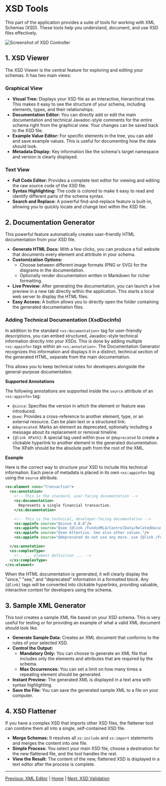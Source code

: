 # XSD Tools

This part of the application provides a suite of tools for working with XML Schemas (XSD). These tools help you understand, document, and use XSD files effectively.

![Screenshot of XSD Controller](img/xsd-controller.png)

## 1. XSD Viewer

The XSD Viewer is the central feature for exploring and editing your schemas. It has two main views:

### Graphical View
- **Visual Tree:** Displays your XSD file as an interactive, hierarchical tree. This makes it easy to see the structure of your schema, including elements, types, and their relationships.
- **Documentation Editor:** You can directly add or edit the main documentation and technical Javadoc-style comments for the entire schema right from the graphical view. Your changes can be saved back to the XSD file.
- **Example Value Editor:** For specific elements in the tree, you can add and save example values. This is useful for documenting how the data should look.
- **Metadata Display:** Key information like the schema's target namespace and version is clearly displayed.

### Text View
- **Full Code Editor:** Provides a complete text editor for viewing and editing the raw source code of the XSD file.
- **Syntax Highlighting:** The code is colored to make it easy to read and identify different parts of the schema syntax.
- **Search and Replace:** A powerful find-and-replace feature is built-in, allowing you to quickly locate and change text within the XSD file.

## 2. Documentation Generator

This powerful feature automatically creates user-friendly HTML documentation from your XSD file.

- **Generate HTML Docs:** With a few clicks, you can produce a full website that documents every element and attribute in your schema.
- **Customization Options:**
    - Choose between different image formats (PNG or SVG) for the diagrams in the documentation.
    - Optionally render documentation written in Markdown for richer formatting.
- **Live Preview:** After generating the documentation, you can launch a live preview in a new tab directly within the application. This starts a local web server to display the HTML files.
- **Easy Access:** A button allows you to directly open the folder containing the generated documentation files.

### Adding Technical Documentation (XsdDocInfo)

In addition to the standard `<xs:documentation>` tag for user-friendly descriptions, you can embed structured, Javadoc-style technical information directly into your XSDs. This is done by adding multiple `<xs:appinfo>` tags within an `<xs:annotation>`. The Documentation Generator recognizes this information and displays it in a distinct, technical section of the generated HTML, separate from the main documentation.

This allows you to keep technical notes for developers alongside the general-purpose documentation.

**Supported Annotations**

The following annotations are supported inside the `source` attribute of an `<xs:appinfo>` tag:

-   `@since`: Specifies the version in which the element or feature was introduced.
-   `@see`: Provides a cross-reference to another element, type, or an external resource. Can be plain text or a structured link.
-   `@deprecated`: Marks an element as deprecated, optionally including a message about its replacement or removal timeline.
-   `{@link XPath}`: A special tag used within `@see` or `@deprecated` to create a clickable hyperlink to another element in the generated documentation. The XPath should be the absolute path from the root of the XML.

**Example**

Here is the correct way to structure your XSD to include this technical information. Each piece of metadata is placed in its own `<xs:appinfo>` tag using the `source` attribute.

```xml
<xs:element name="Transaction">
  <xs:annotation>
    <!-- This is the standard, user-facing documentation -->
    <xs:documentation>
      Represents a single financial transaction.
    </xs:documentation>

    <!-- This is the technical, developer-facing documentation -->
    <xs:appinfo source="@since 4.0.0"/>
    <xs:appinfo source="@see {@link /FundsXML4/ControlData/RelatedDocumentIDs/RelatedDocumentID}"/>
    <xs:appinfo source="@see Attention. See also other values."/>
    <xs:appinfo source="@deprecated do not use any more. use {@link /FundsXML4/AssetMasterData} and {@link /FundsXML4/AssetMasterData/AssetDetails} instead."/>

  </xs:annotation>
  <xs:complexType>
    <!-- ... element definition ... -->
  </xs:complexType>
</xs:element>
```

When the HTML documentation is generated, it will clearly display the "since," "see," and "deprecated" information in a formatted block. Any `{@link}` tags will be converted into clickable hyperlinks, providing valuable, interactive context for developers using the schema.

## 3. Sample XML Generator

This tool creates a sample XML file based on your XSD schema. This is very useful for testing or for providing an example of what a valid XML document should look like.

- **Generate Sample Data:** Creates an XML document that conforms to the rules of your selected XSD.
- **Control the Output:**
    - **Mandatory Only:** You can choose to generate an XML file that includes only the elements and attributes that are required by the schema.
    - **Max Occurrences:** You can set a limit on how many times a repeating element should be generated.
- **Instant Preview:** The generated XML is displayed in a text area with syntax highlighting.
- **Save the File:** You can save the generated sample XML to a file on your computer.

## 4. XSD Flattener

If you have a complex XSD that imports other XSD files, the flattener tool can combine them all into a single, self-contained XSD file.

- **Merge Schemas:** It resolves all `xs:include` and `xs:import` statements and merges the content into one file.
- **Simple Process:** You select your main XSD file, choose a destination for the new flattened file, and the tool handles the rest.
- **View the Result:** The content of the new, flattened XSD is displayed in a text editor after the process is complete.

---

[Previous: XML Editor](xml-controller.md) | [Home](index.md) | [Next: XSD Validation](xsd-validation-controller.md)
